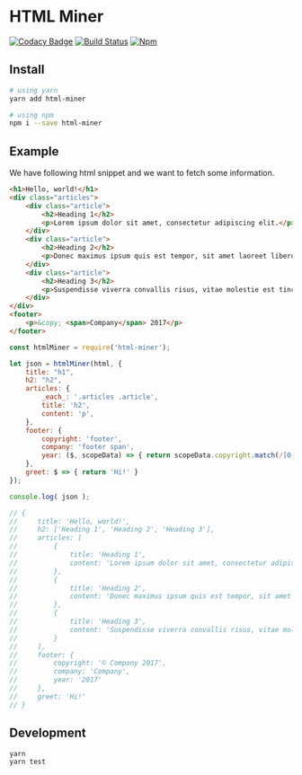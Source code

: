 HTML Miner
==========

[![Codacy Badge](https://api.codacy.com/project/badge/Grade/b9430880d9994818b4e32d5ba024ba5c)](https://www.codacy.com/app/marcomontalbano/html-miner?utm_source=github.com&amp;utm_medium=referral&amp;utm_content=marcomontalbano/html-miner&amp;utm_campaign=Badge_Grade)
[![Build Status](https://travis-ci.org/marcomontalbano/html-miner.svg?branch=master)](https://travis-ci.org/marcomontalbano/html-miner)
[![Npm](https://img.shields.io/npm/v/html-miner.svg)](https://www.npmjs.com/package/html-miner)


Install
-------

```sh
# using yarn
yarn add html-miner

# using npm
npm i --save html-miner
```


Example
-------

We have following html snippet and we want to fetch some information.

```html
<h1>Hello, world!</h1>
<div class="articles">
    <div class="article">
        <h2>Heading 1</h2>
        <p>Lorem ipsum dolor sit amet, consectetur adipiscing elit.</p>
    </div>
    <div class="article">
        <h2>Heading 2</h2>
        <p>Donec maximus ipsum quis est tempor, sit amet laoreet libero bibendum.</p>
    </div>
    <div class="article">
        <h2>Heading 3</h2>
        <p>Suspendisse viverra convallis risus, vitae molestie est tincidunt eget.</p>
    </div>
</div>
<footer>
    <p>&copy; <span>Company</span> 2017</p>
</footer>
```

```javascript
const htmlMiner = require('html-miner');

let json = htmlMiner(html, {
    title: "h1",
    h2: "h2",
    articles: {
        _each_: '.articles .article',
        title: 'h2',
        content: 'p',
    },
    footer: {
        copyright: 'footer',
        company: 'footer span',
        year: ($, scopeData) => { return scopeData.copyright.match(/[0-9]+/)[0] },
    },
    greet: $ => { return 'Hi!' }
});

console.log( json );

// {
//     title: 'Hello, world!',
//     h2: ['Heading 1', 'Heading 2', 'Heading 3'],
//     articles: [
//         {
//             title: 'Heading 1',
//             content: 'Lorem ipsum dolor sit amet, consectetur adipiscing elit.',
//         },
//         {
//             title: 'Heading 2',
//             content: 'Donec maximus ipsum quis est tempor, sit amet laoreet libero bibendum.',
//         },
//         {
//             title: 'Heading 3',
//             content: 'Suspendisse viverra convallis risus, vitae molestie est tincidunt eget.',
//         }
//     ],
//     footer: {
//         copyright: '© Company 2017',
//         company: 'Company',
//         year: '2017'
//     },
//     greet: 'Hi!'
// }

```


Development
-----------

```sh
yarn
yarn test
```
